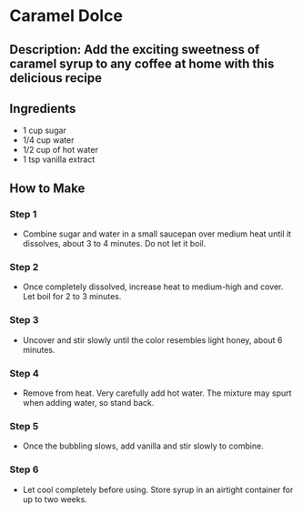 # Caramel Dolce

## Description: Add the exciting sweetness of caramel syrup to any coffee at home with this delicious recipe

## Ingredients

-   1 cup sugar
-   1/4 cup water
-   1/2 cup of hot water
-   1 tsp vanilla extract

## How to Make

### Step 1

-   Combine sugar and water in a small saucepan over medium heat until it dissolves, about 3 to 4 minutes. Do not let it boil.

### Step 2

-   Once completely dissolved, increase heat to medium-high and cover. Let boil for 2 to 3 minutes.

### Step 3

-   Uncover and stir slowly until the color resembles light honey, about 6 minutes.

### Step 4

-   Remove from heat. Very carefully add hot water. The mixture may spurt when adding water, so stand back.

### Step 5

-   Once the bubbling slows, add vanilla and stir slowly to combine.

### Step 6

-   Let cool completely before using. Store syrup in an airtight container for up to two weeks.
